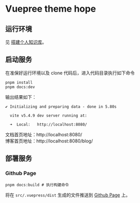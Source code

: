 # Vuepree theme hope

## 运行环境

见 [搭建个人知识库](https://flueky.github.io/build-blog.html)。

## 启动服务

在准保好运行环境以及 clone 代码后，进入代码目录执行如下命令

```shell
pnpm install
pnpm docs:dev
```

输出结果如下：
```
✔ Initializing and preparing data - done in 5.80s

  vite v5.4.9 dev server running at:

  ➜  Local:   http://localhost:8080/
```

文档首页地址：http://localhost:8080/ <br>
博客首页地址：http://localhost:8080/blog/

## 部署服务

### Github Page

```shell
pnpm docs:build # 执行构建命令
```

将在 `src/.vuepress/dist` 生成的文件推送到 [Github Page](https://pages.github.com/) 上。